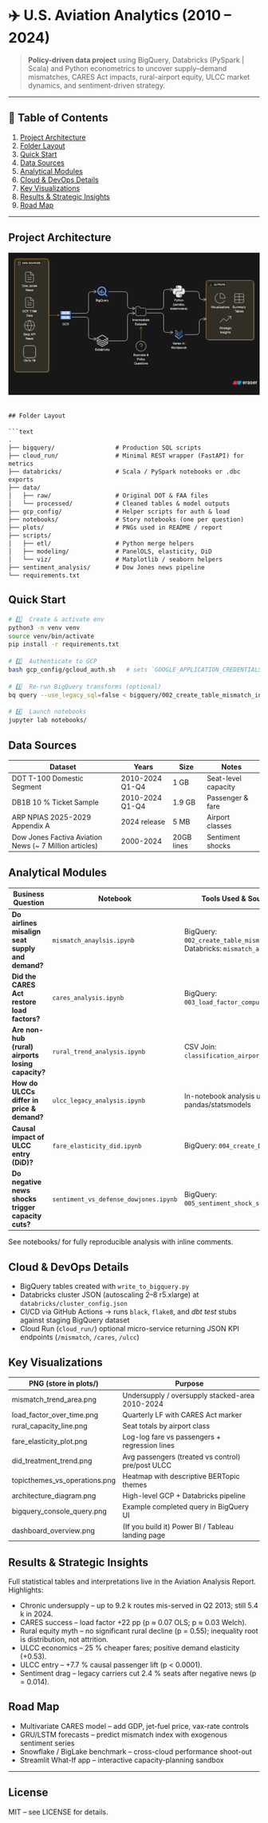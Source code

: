 # ✈️ U.S. Aviation Analytics (2010 – 2024)

> **Policy-driven data project** using BigQuery, Databricks (PySpark | Scala) and Python econometrics to uncover supply–demand mismatches, CARES Act impacts, rural-airport equity, ULCC market dynamics, and sentiment-driven strategy.

---

## 📑 Table of Contents

1. [Project Architecture](#project-architecture)
2. [Folder Layout](#folder-layout)
3. [Quick Start](#quick-start)
4. [Data Sources](#data-sources)
5. [Analytical Modules](#analytical-modules)
6. [Cloud & DevOps Details](#cloud--devops-details)
7. [Key Visualizations](#key-visualizations)
8. [Results & Strategic Insights](#results--strategic-insights)
9. [Road Map](#road-map)

---

## Project Architecture

![Architecture Diagram](plots/architecture.png)

````

## Folder Layout

```text
.
├── bigquery/                 # Production SQL scripts
├── cloud_run/                # Minimal REST wrapper (FastAPI) for metrics
├── databricks/               # Scala / PySpark notebooks or .dbc exports
├── data/
│   ├── raw/                  # Original DOT & FAA files
│   └── processed/            # Cleaned tables & model outputs
├── gcp_config/               # Helper scripts for auth & load
├── notebooks/                # Story notebooks (one per question)
├── plots/                    # PNGs used in README / report
├── scripts/
│   ├── etl/                  # Python merge helpers
│   ├── modeling/             # PanelOLS, elasticity, DiD
│   └── viz/                  # Matplotlib / seaborn helpers
├── sentiment_analysis/       # Dow Jones news pipeline
└── requirements.txt
````

## Quick Start

```bash
# 1️⃣  Create & activate env
python3 -m venv venv
source venv/bin/activate
pip install -r requirements.txt

# 2️⃣  Authenticate to GCP
bash gcp_config/gcloud_auth.sh   # sets `GOOGLE_APPLICATION_CREDENTIALS`

# 3️⃣  Re-run BigQuery transforms (optional)
bq query --use_legacy_sql=false < bigquery/002_create_table_mismatch_index.sql

# 4️⃣  Launch notebooks
jupyter lab notebooks/
```

## Data Sources

| Dataset | Years | Size | Notes |
| --- | --- | --- | --- |
| DOT T-100 Domestic Segment | 2010-2024 Q1-Q4 | 1 GB | Seat-level capacity |
| DB1B 10 % Ticket Sample | 2010-2024 Q1-Q4 | 1.9 GB | Passenger & fare |
| ARP NPIAS 2025-2029 Appendix A | 2024 release | 5 MB | Airport classes |
| Dow Jones Factiva Aviation News (~ 7 Million articles) | 2000-2024 | 20GB lines | Sentiment shocks |

## Analytical Modules

| Business Question | Notebook | Tools Used & Source Code |
| --- | --- | --- |
| **Do airlines misalign seat supply and demand?** | `mismatch_anaylsis.ipynb` | BigQuery: `002_create_table_mismatch_index.sql`<br>Databricks: `mismatch_analysis.scala` |
| **Did the CARES Act restore load factors?** | `cares_analysis.ipynb` | BigQuery: `003_load_factor_compute.sql` |
| **Are non-hub (rural) airports losing capacity?** | `rural_trend_analysis.ipynb` | CSV Join: `classification_airports.csv` |
| **How do ULCCs differ in price & demand?** | `ulcc_legacy_analysis.ipynb` | In-notebook analysis using pandas/statsmodels |
| **Causal impact of ULCC entry (DiD)?** | `fare_elasticity_did.ipynb` | BigQuery: `004_create_DiD_table.sql` |
| **Do negative news shocks trigger capacity cuts?** | `sentiment_vs_defense_dowjones.ipynb` | BigQuery: `005_sentiment_shock_summary.sql` |

See notebooks/ for fully reproducible analysis with inline comments.

## Cloud & DevOps Details

- BigQuery tables created with `write_to_bigquery.py`
- Databricks cluster JSON (autoscaling 2–8 r5.xlarge) at `databricks/cluster_config.json`
- CI/CD via GitHub Actions → runs `black`, `flake8`, and _dbt test_ stubs against staging BigQuery dataset
- Cloud Run (`cloud_run/`) optional micro-service returning JSON KPI endpoints (`/mismatch`, `/cares`, `/ulcc`)

## Key Visualizations

| PNG (store in plots/) | Purpose |
| --- | --- |
| mismatch_trend_area.png | Undersupply / oversupply stacked-area 2010-2024 |
| load_factor_over_time.png | Quarterly LF with CARES Act marker |
| rural_capacity_line.png | Seat totals by airport class |
| fare_elasticity_plot.png | Log-log fare vs passengers + regression lines |
| did_treatment_trend.png | Avg passengers (treated vs control) pre/post ULCC |
| topicthemes_vs_operations.png | Heatmap with descriptive BERTopic themes |
| architecture_diagram.png | High-level GCP + Databricks pipeline |
| bigquery_console_query.png | Example completed query in BigQuery UI |
| dashboard_overview.png | (If you build it) Power BI / Tableau landing page |

## Results & Strategic Insights

Full statistical tables and interpretations live in the Aviation Analysis Report. Highlights:

- Chronic undersupply – up to 9.2 k routes mis-served in Q2 2013; still 5.4 k in 2024.
- CARES success – load factor +22 pp (p ≈ 0.07 OLS; p ≈ 0.03 Welch).
- Rural equity myth – no significant rural decline (p = 0.55); inequality root is distribution, not attrition.
- ULCC economics – 25 % cheaper fares; positive demand elasticity (+0.53).
- ULCC entry – +7.7 % causal passenger lift (p < 0.0001).
- Sentiment drag – legacy carriers cut 2.4 % seats after negative news (p = 0.014).

## Road Map

- Multivariate CARES model – add GDP, jet-fuel price, vax-rate controls
- GRU/LSTM forecasts – predict mismatch index with exogenous sentiment series
- Snowflake / BigLake benchmark – cross-cloud performance shoot-out
- Streamlit What-If app – interactive capacity-planning sandbox

---

## License

MIT – see LICENSE for details.
